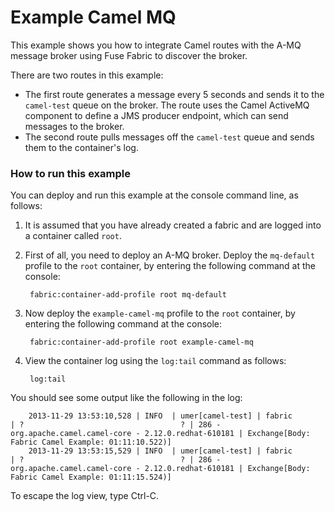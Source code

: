 # Example Camel MQ

This example shows you how to integrate Camel routes with the A-MQ message broker using Fuse Fabric to discover the broker.

There are two routes in this example:

* The first route generates a message every 5 seconds and sends it to the `camel-test` queue on the broker. The route uses the Camel ActiveMQ component to define a JMS producer endpoint, which can send messages to the broker.
* The second route pulls messages off the `camel-test` queue and sends them to the container's log.


### How to run this example

You can deploy and run this example at the console command line, as follows:

1. It is assumed that you have already created a fabric and are logged into a container called `root`.
1. First of all, you need to deploy an A-MQ broker. Deploy the `mq-default` profile to the `root` container, by entering the following command at the console:

        fabric:container-add-profile root mq-default

1. Now deploy the `example-camel-mq` profile to the `root` container, by entering the following command at the console:

        fabric:container-add-profile root example-camel-mq

1. View the container log using the `log:tail` command as follows:

        log:tail

 You should see some output like the following in the log:

        2013-11-29 13:53:10,528 | INFO  | umer[camel-test] | fabric                           | ?                                   ? | 286 - org.apache.camel.camel-core - 2.12.0.redhat-610181 | Exchange[Body: Fabric Camel Example: 01:11:10.522)]
        2013-11-29 13:53:15,529 | INFO  | umer[camel-test] | fabric                           | ?                                   ? | 286 - org.apache.camel.camel-core - 2.12.0.redhat-610181 | Exchange[Body: Fabric Camel Example: 01:11:15.524)]

 To escape the log view, type Ctrl-C.

